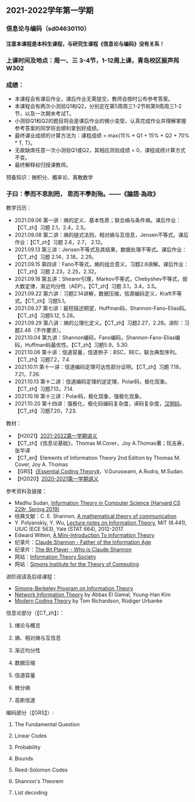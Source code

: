 ## 2021-2022学年第一学期
### 信息论与编码（sd04630110）
#### 注意本课程是本科生课程，与研究生课程《信息论与编码》没有关系！

### 上课时间及地点：周一、三 3-4节，1-12周上课，青岛校区振声苑W302

### 成绩：
* 本课程会有课后作业，课后作业无需提交，教师会按时公布参考答案。
* 本课程会有两次小测验Q1和Q2，分别定在第5周周三1-2节和第9周周三1-2节，以及一次期末考试T。
* 小测验Q1和Q2的题目将会是课后作业的微小变型，认真完成作业并理解掌握参考答案的同学将会顺利拿到好成绩。
* 最终课业成绩的计算方法为：课程成绩 = max{15% * Q1 + 15% * Q2 + 70% * T, T}。
* 无故缺席任意一次小测验Q1或Q2，其相应测验成绩 = 0，课程成绩计算方式不变。
* 最终解释权归授课教师。

预备知识：微积分、概率论、离散数学

### 子曰：學而不思則罔， 思而不學則殆。——《論語‧為政》

教学日历：
* 2021.09.06 第一讲：熵的定义、基本性质；联合熵与条件熵。课后作业：【CT_zh】习题 2.1，2.4，2.5。
* 2021.09.08 第二讲：熵的链式法则，相对熵与互信息，Jensen不等式。课后作业：【CT_zh】习题 2.6，2.7， 2.12。
* 2021.09.13 第三讲：Jensen不等式及其结果，数据处理不等式。课后作业：【CT_zh】习题 2.14，2.18，2.29。
* 2021.09.15 第四讲：Fano不等式，熵的组合意义，习题2.6讲解。课后作业：【CT_zh】习题 2.23，2.25，2.32。
* 2021.09.18 第五讲：Shearer引理，Markov不等式，Chebyshev不等式，弱大数定律，渐近均分性（AEP）。【CT_zh】习题 3.1，3.4，3.5。 
* 2021.09.22 第六讲：习题2.14讲解，数据压缩，信源编码定义，Kraft不等式。【CT_zh】习题5.1。
* 2021.09.27 第七讲：最短描述期望，Huffman码，Shannon-Fano-Elias码。【CT_zh】习题5.12, 5.28。 
* 2021.09.29 第八讲：熵的公理化定义。【CT_zh】习题2.27，2.28。进阶：习题2.46（不作要求）。
* 2021.10.04 第九讲：Shannon编码，Fano编码，Shannon-Fano-Elias编码，Huffman码最优性。【CT_zh】习题5.9，5.30.
* 2021.10.06 第十讲：信道容量，信道例子：BSC，BEC，联合典型序列。【CT_zh】习题7.2，7.4.
* 2021.10.11 第十一讲：信道编码定理可达性部分证明。【CT_zh】习题 7.18，7.21，7.26.
* 2021.10.13 第十二讲：信道编码定理的逆定理，Polar码，极化现象。【CT_zh】习题7.13，7.14.
* 2021.10.18 第十三讲：Polar码，极化现象，强极化现象。
* 2021.10.20 第十四讲：强极化，极化码编码复杂度，译码复杂度，[汉明码](https://www.bilibili.com/video/BV1WK411N7kz?from=search&seid=17764592407026752781&spm_id_from=333.337.0.0)。【CT_zh】习题7.20，7.23.

教材：
* 【H2021】[2021-2022第一学期讲义](https://www.jianguoyun.com/p/DSW5ZsUQm4-HBhjN14wE)
* 【CT_zh】《信息论基础》，Thomas M.Cover，Joy A.Thomas著；阮吉寿，张华译
* 【CT_en】Elements of Information Theory 2nd Edition by Thomas M. Cover, Joy A. Thomas
* 【GRS】[《Essential Coding Theory》](https://cse.buffalo.edu/faculty/atri/courses/coding-theory/book/)，V.Guruswami, A.Rudra, M.Sudan.
* 【H2020】[2020-2021第一学期讲义](https://www.jianguoyun.com/p/DR9U1ecQm4-HBhjdt4oE)

参考资料及链接：
* Madhu Sudan, [Information Theory in Computer Science (Harvard CS 229r, Spring 2019)](http://people.seas.harvard.edu/~madhusudan/courses/Spring2019/)
* 经典文献：C. E. Shannon, [A mathematical theory of communication](https://dl.acm.org/doi/10.1145/584091.584093)
* Y. Polyanskiy, Y. Wu, [Lecture notes on Information Theory](http://people.lids.mit.edu/yp/homepage/data/itlectures_v5.pdf), MIT (6.441), UIUC (ECE 563), Yale (STAT 664), 2012-2017.
* Edward Witten, [A Mini-Introduction To Information Theory](https://arxiv.org/abs/1805.11965)
* 纪录片：[Claude Shannon - Father of the Information Age](https://v.qq.com/x/page/a0197khdkeg.html)
* 纪录片：[The Bit Player - Who is Claude Shannon](https://www.bilibili.com/video/BV1YV411z7qo/?spm_id_from=333.788.videocard.0)
* 网站：[Information Theory Society](https://www.itsoc.org/)
* 网站：[Simons Institute for the Theory of Computing](https://simons.berkeley.edu/)

进阶阅读及后续课程：
* [Simons-Berkeley Program on Information Theory](https://simons.berkeley.edu/programs/inftheory2015)
* [Network Information Theory](http://web.eng.ucsd.edu/~yhk/nit.html) by Abbas El Gamal, Young-Han Kim
* [Modern Coding Theory](https://documents.epfl.ch/groups/i/ip/ipg/www/2010-2011/Statistical_Physics_for_Communication_and_Computer_Science/mct-new.pdf) by Tom Richardson, Rüdiger Urbanke


信息论部分（【CT_zh】）：

1. 绪论与概览

2. 熵、相对熵与互信息

3. 渐近均分性

4. 数据压缩

5. 信道容量

6. 微分熵

7. 高斯信道

编码部分（【GRS】）:

1. The Fundamental Question

2. Linear Codes

3. Probability

4. Bounds

5. Reed-Solomon Codes

6. Shannon's Theorem

7. List decoding



